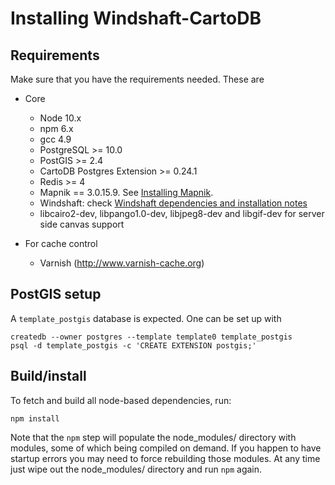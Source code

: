 # Installing Windshaft-CartoDB #

## Requirements ##
Make sure that you have the requirements needed. These are

- Core
  - Node 10.x
  - npm 6.x
  - gcc 4.9
  - PostgreSQL >= 10.0
  - PostGIS >= 2.4
  - CartoDB Postgres Extension >= 0.24.1
  - Redis >= 4
  - Mapnik == 3.0.15.9. See [Installing Mapnik](https://github.com/CartoDB/Windshaft#installing-mapnik).
  - Windshaft: check [Windshaft dependencies and installation notes](https://github.com/CartoDB/Windshaft#dependencies)
  - libcairo2-dev, libpango1.0-dev, libjpeg8-dev and libgif-dev for server side canvas support

- For cache control
  - Varnish (http://www.varnish-cache.org)

## PostGIS setup

A `template_postgis` database is expected. One can be set up with

```shell
createdb --owner postgres --template template0 template_postgis
psql -d template_postgis -c 'CREATE EXTENSION postgis;'
```

## Build/install

To fetch and build all node-based dependencies, run:

```shell
npm install
```

Note that the  ```npm``` step will populate the node_modules/
directory with modules, some of which being compiled on demand. If you
happen to have startup errors you may need to force rebuilding those
modules. At any time just wipe out the node_modules/ directory and run
```npm``` again.
